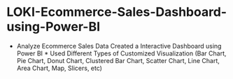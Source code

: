 # LOKI-Ecommerce-Sales-Dashboard-using-Power-BI
* Analyze Ecommerce Sales Data Created a Interactive Dashboard using Power BI * Used Different Types of Customized Visualization (Bar Chart, Pie Chart, Donut Chart, Clustered Bar Chart, Scatter Chart, Line Chart, Area Chart, Map, Slicers, etc)
